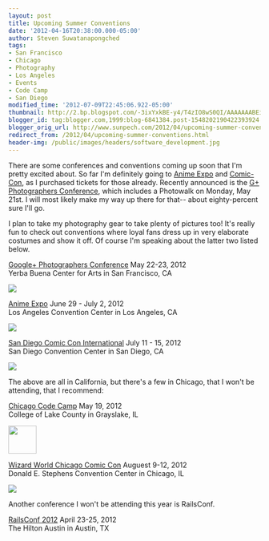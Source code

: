 ```yaml
---
layout: post
title: Upcoming Summer Conventions
date: '2012-04-16T20:38:00.000-05:00'
author: Steven Suwatanapongched
tags:
- San Francisco
- Chicago
- Photography
- Los Angeles
- Events
- Code Camp
- San Diego
modified_time: '2012-07-09T22:45:06.922-05:00'
thumbnail: http://2.bp.blogspot.com/-3ixYxkBE-y4/T4zIO8wS0QI/AAAAAAABEik/P5hTKN4pEao/s600/GooglePlus_Conference.jpg
blogger_id: tag:blogger.com,1999:blog-6841384.post-1548202190422393924
blogger_orig_url: http://www.sunpech.com/2012/04/upcoming-summer-conventions.html
redirect_from: /2012/04/upcoming-summer-conventions.html
header-img: /public/images/headers/software_development.jpg
---
```


There are some conferences and conventions coming up soon that I'm pretty excited about. So far I'm definitely going to <a href="http://www.anime-expo.org/">Anime Expo</a> and <a href="http://www.comic-con.org/cci/">Comic-Con</a>, as I purchased tickets for those already. Recently announced is the <a href="http://gpluspc.com/">G+ Photographers Conference</a>, which includes a Photowalk on Monday, May 21st. I will most likely make my way up there for that-- about eighty-percent sure I'll go.

I plan to take my photography gear to take plenty of pictures too! It's really fun to check out conventions where loyal fans dress up in very elaborate costumes and show it off. Of course I'm speaking about the latter two listed below.

<a href="http://gpluspc.com/">Google+ Photographers Conference</a>
May 22-23, 2012<br/>
Yerba Buena Center for Arts in San Francisco, CA

<img border="0" src="http://2.bp.blogspot.com/-3ixYxkBE-y4/T4zIO8wS0QI/AAAAAAABEik/P5hTKN4pEao/s600/GooglePlus_Conference.jpg" />

<a href="http://www.anime-expo.org/">Anime Expo</a>
June 29 - July 2, 2012<br/>
Los Angeles Convention Center in Los Angeles, CA

<img border="0" src="http://4.bp.blogspot.com/-5-YMp8mosdU/T4zIOyH86aI/AAAAAAABEio/Y5UyRnAxv4E/s600/anime_expo.jpg" />

<a href="http://www.comic-con.org/cci/">San Diego Comic Con International</a>
July 11 - 15, 2012<br/>
San Diego Convention Center in San Diego, CA

<img border="0" src="http://3.bp.blogspot.com/-kak9h2BH910/T4zIO7NPRlI/AAAAAAABEis/FG8OzAk4z4c/s600/SDCC.jpg" />

The above are all in California, but there's a few in Chicago, that I won't be attending, that I  recommend:

<a href="http://chicagocodecamp.com/">Chicago Code Camp</a>
May 19, 2012<br/>
College of Lake County in Grayslake, IL

<img border="0" height="56" src="http://3.bp.blogspot.com/-b4CiLsMZ2LE/T4zJDHFbN_I/AAAAAAABEjA/vR8JOJ8EymI/s320/Chicago_Code_Camp.png"  />

<a href="http://www.wizardworldcomiccon.com/chicago.html">Wizard World Chicago Comic Con</a>
Auguest 9-12, 2012<br/>
Donald E. Stephens Convention Center in Chicago, IL

<img border="0" src="http://3.bp.blogspot.com/-4DZ-AJTCj8Q/T44KPiGUTEI/AAAAAAABErM/wZjsqUmVCbs/s600/wizard_world.jpg" />

Another conference I won't be attending this year is RailsConf.

<a href="http://railsconf2012.com/">RailsConf 2012</a>
April 23-25, 2012<br/>
The Hilton Austin in Austin, TX
